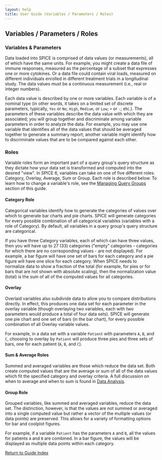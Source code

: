 ```yaml
---
layout: help
title: User Guide (Variables / Parameters / Roles)
---
```


## Variables / Parameters / Roles

### Variables & Parameters

Data loaded into SPICE is comprised of data values (or measurements), all of which have the same units. For example, you might create a data file of immune responses, measured as the percentage of a subset that expresses one or more cytokines. Or a data file could contain viral loads, measured on different individuals enrolled in different treatment trials in a longitudinal study. The data values must be a continuous measurement (i.e., real or integer numbers).

Each data value is described by one or more variables. Each variable is of a nominal type (in other words, it takes on a limited set of discrete parameters, typically, `Yes` or `No`; `High`, `Medium`, or `Low`; `+` or `-`; etc.). The parameters of these variables describe the data value with which they are associated; you will group together and discriminate among variable parameters in order to analyze the data. For example, you may use one variable that identifies all of the data values that should be averaged together to generate a summary report; another variable might identify how to discriminate values that are to be compared against each other.

### Roles

Variable roles form an important part of a query group's query structure as they dictate how your data set is transformed and computed into the desired "view". In SPICE 6, variables can take on one of five different roles: Category, Overlay, Average, Sum or Group. Each role is described below. To learn how to change a variable's role, see the [Managing Query Groups](guide-managingquerygroups) section of this guide.

#### Category Role

Categorical variables identify how to generate the categories of values over which to generate bar charts and pie charts. SPICE will generate categories for every possible combination of all categorical variables (variables with a role of Category). By default, all variables in a query group's query structure are categorical.

If you have three Category variables, each of which can have three values, then you will have up to 27 (33) categories ("empty" categories - categories for which there are no corresponding values - are not displayed). For example, a bar figure will have one set of bars for each category and a pie figure will have one slice for each category. When SPICE needs to normalize data to show a fraction of the total (for example, for pies or for bars that are not shown with absolute scaling), then the normalization value (total) is the sum of all of the computed values for all categories.

#### Overlay

Overlaid variables also subdivide data to allow you to compare distributions directly. In effect, this produces one data set for each parameter in the overlay variable (though overlaying two variables, each with two parameters would produce a total of four data sets). SPICE will generate one pie chart and one set of bars (in the bar chart), for every possible combination of all Overlay variable values.

For example, in a data set with a variable `Patient` with parameters `A`, `B`, and `C`, choosing to overlay by `Patient` will produce three pies and three sets of bars, one for each patient (`A`, `B`, and `C`).

#### Sum & Average Roles

Summed and averaged variables are those which reduce the data set. Both create computed values that are the average or sum of all of the data values which fit the specified category and overlay criteria. A full discussion on when to average and when to sum is found in [Data Analysis](analysis-summingandaveragingversusgrouping).

#### Group Role

Grouped variables, like summed and averaged variables, reduce the data set. The distinction, however, is that the values are not summed or averaged into a single computed value but rather a vector of the multiple values (or data points) are preserved. This allows for a variety of formatting options for bar and coolplot figures.

For example, if a variable `Patient` has the parameters `A` and `B`, all the values for patients `A` and `B` are combined. In a bar figure, the values will be displayed as multiple data points within each category.

[Return to Guide Index](guide)

